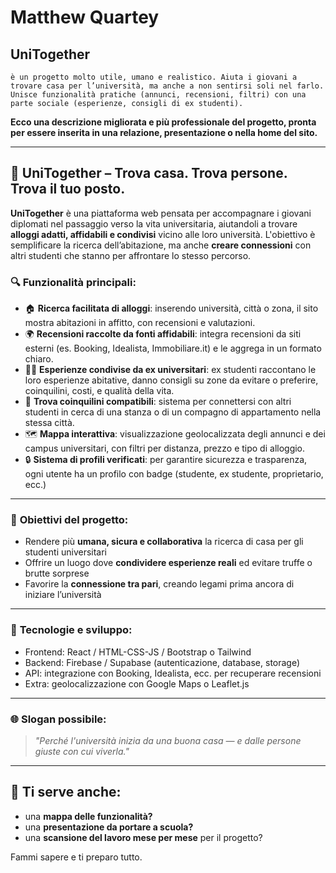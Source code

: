 # **Matthew Quartey**

## **UniTogether**
    è un progetto molto utile, umano e realistico. Aiuta i giovani a trovare casa per l’università, ma anche a non sentirsi soli nel farlo. Unisce funzionalità pratiche (annunci, recensioni, filtri) con una parte sociale (esperienze, consigli di ex studenti).

**Ecco una descrizione migliorata e più professionale del progetto, pronta per essere inserita in una relazione, presentazione o nella home del sito.** 

---

## 🏡 **UniTogether – Trova casa. Trova persone. Trova il tuo posto.**

**UniTogether** è una piattaforma web pensata per accompagnare i giovani diplomati nel passaggio verso la vita universitaria, aiutandoli a trovare **alloggi adatti, affidabili e condivisi** vicino alle loro università.
L'obiettivo è semplificare la ricerca dell’abitazione, ma anche **creare connessioni** con altri studenti che stanno per affrontare lo stesso percorso.

### 🔍 **Funzionalità principali:**

* 🏠 **Ricerca facilitata di alloggi**: inserendo università, città o zona, il sito mostra abitazioni in affitto, con recensioni e valutazioni.
* 🌍 **Recensioni raccolte da fonti affidabili**: integra recensioni da siti esterni (es. Booking, Idealista, Immobiliare.it) e le aggrega in un formato chiaro.
* 🧑‍🎓 **Esperienze condivise da ex universitari**: ex studenti raccontano le loro esperienze abitative, danno consigli su zone da evitare o preferire, coinquilini, costi, e qualità della vita.
* 👫 **Trova coinquilini compatibili**: sistema per connettersi con altri studenti in cerca di una stanza o di un compagno di appartamento nella stessa città.
* 🗺️ **Mappa interattiva**: visualizzazione geolocalizzata degli annunci e dei campus universitari, con filtri per distanza, prezzo e tipo di alloggio.
* 🔒 **Sistema di profili verificati**: per garantire sicurezza e trasparenza, ogni utente ha un profilo con badge (studente, ex studente, proprietario, ecc.)

---

### 🎯 **Obiettivi del progetto:**

* Rendere più **umana, sicura e collaborativa** la ricerca di casa per gli studenti universitari
* Offrire un luogo dove **condividere esperienze reali** ed evitare truffe o brutte sorprese
* Favorire la **connessione tra pari**, creando legami prima ancora di iniziare l’università

---

### 🧩 **Tecnologie e sviluppo:**

* Frontend: React / HTML-CSS-JS / Bootstrap o Tailwind
* Backend: Firebase / Supabase (autenticazione, database, storage)
* API: integrazione con Booking, Idealista, ecc. per recuperare recensioni
* Extra: geolocalizzazione con Google Maps o Leaflet.js

---

### 🌐 **Slogan possibile:**

> *"Perché l'università inizia da una buona casa — e dalle persone giuste con cui viverla."*

---

## 📝 Ti serve anche:

* una **mappa delle funzionalità?**
* una **presentazione da portare a scuola?**
* una **scansione del lavoro mese per mese** per il progetto?

Fammi sapere e ti preparo tutto.
